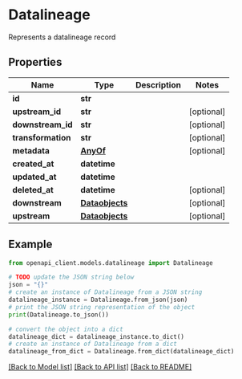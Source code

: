 # Datalineage

Represents a datalineage record

## Properties

Name | Type | Description | Notes
------------ | ------------- | ------------- | -------------
**id** | **str** |  | 
**upstream_id** | **str** |  | [optional] 
**downstream_id** | **str** |  | [optional] 
**transformation** | **str** |  | [optional] 
**metadata** | [**AnyOf**](AnyOf.md) |  | [optional] 
**created_at** | **datetime** |  | 
**updated_at** | **datetime** |  | 
**deleted_at** | **datetime** |  | [optional] 
**downstream** | [**Dataobjects**](Dataobjects.md) |  | [optional] 
**upstream** | [**Dataobjects**](Dataobjects.md) |  | [optional] 

## Example

```python
from openapi_client.models.datalineage import Datalineage

# TODO update the JSON string below
json = "{}"
# create an instance of Datalineage from a JSON string
datalineage_instance = Datalineage.from_json(json)
# print the JSON string representation of the object
print(Datalineage.to_json())

# convert the object into a dict
datalineage_dict = datalineage_instance.to_dict()
# create an instance of Datalineage from a dict
datalineage_from_dict = Datalineage.from_dict(datalineage_dict)
```
[[Back to Model list]](../README.md#documentation-for-models) [[Back to API list]](../README.md#documentation-for-api-endpoints) [[Back to README]](../README.md)


